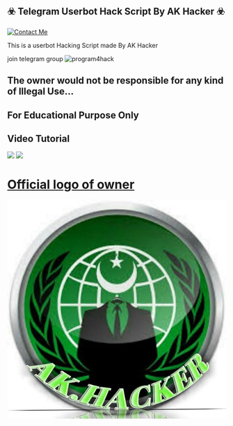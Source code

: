 ## ☣️ Telegram Userbot Hack Script By AK Hacker ☣️

[![Contact Me](https://img.shields.io/badge/Telegram-Contact%20Me-informational)](https://t.me/AKHACKER47)

This is a userbot Hacking Script made By AK Hacker

join telegram group ![program4hack](https://t.me/program4hack)

## The owner would not be responsible for any kind of Illegal Use...

## For Educational Purpose Only

## Video Tutorial
<a href="https://youtu.be/DrwlW2he3qU"><img src="https://img.shields.io/badge/How%20To%20Deploy-blue.svg?logo=Youtube"></a>
<a href="https://youtu.be/DrwlW2he3qU"><img src="https://img.shields.io/youtube/views/DrwlW2he3qU?style=social">

# Official logo of owner

![AKHACKER](mylogo/logo.jpg)

